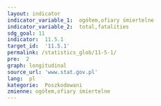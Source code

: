 ```yaml
---
layout: indicator
indicator_variable_1:  ogółem,ofiary śmiertelne
indicator_variable_2:  total,fatalities
sdg_goal: 11
indicator:  11.5.1
target_id:  '11.5.1'
permalink: /statistics_glob/11-5-1/
pre:  2
graph: longitudinal
source_url: 'www.stat.gov.pl'
lang:  pl
kategorie:  Poszkodowani
zmienne: ogółem,ofiary śmiertelne
---
```

